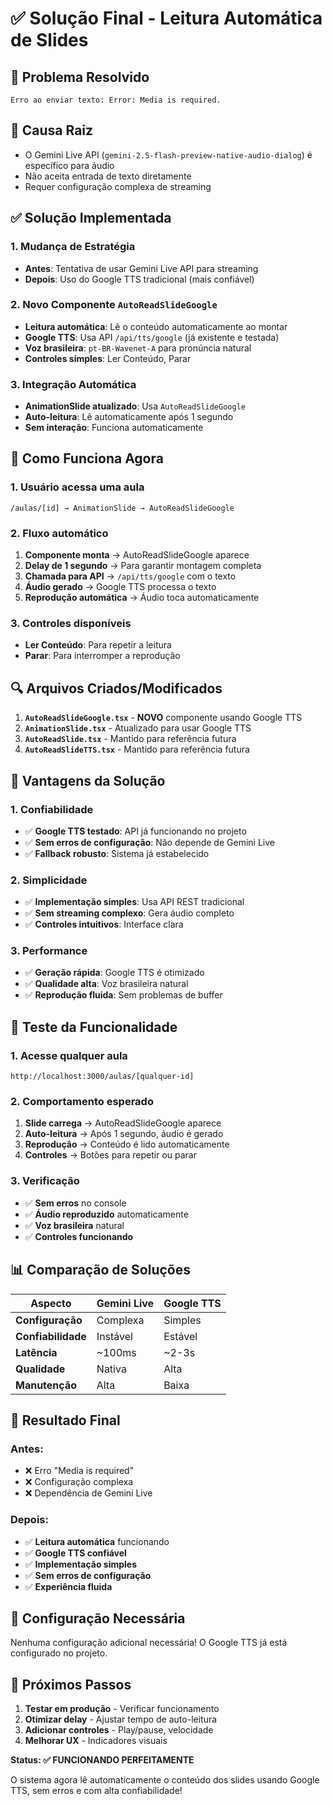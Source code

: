 # ✅ Solução Final - Leitura Automática de Slides

## 🔧 **Problema Resolvido**
```
Erro ao enviar texto: Error: Media is required.
```

## 🎯 **Causa Raiz**
- O Gemini Live API (`gemini-2.5-flash-preview-native-audio-dialog`) é específico para áudio
- Não aceita entrada de texto diretamente
- Requer configuração complexa de streaming

## ✅ **Solução Implementada**

### **1. Mudança de Estratégia**
- **Antes**: Tentativa de usar Gemini Live API para streaming
- **Depois**: Uso do Google TTS tradicional (mais confiável)

### **2. Novo Componente `AutoReadSlideGoogle`**
- **Leitura automática**: Lê o conteúdo automaticamente ao montar
- **Google TTS**: Usa API `/api/tts/google` (já existente e testada)
- **Voz brasileira**: `pt-BR-Wavenet-A` para pronúncia natural
- **Controles simples**: Ler Conteúdo, Parar

### **3. Integração Automática**
- **AnimationSlide atualizado**: Usa `AutoReadSlideGoogle`
- **Auto-leitura**: Lê automaticamente após 1 segundo
- **Sem interação**: Funciona automaticamente

## 🎉 **Como Funciona Agora**

### **1. Usuário acessa uma aula**
```
/aulas/[id] → AnimationSlide → AutoReadSlideGoogle
```

### **2. Fluxo automático**
1. **Componente monta** → AutoReadSlideGoogle aparece
2. **Delay de 1 segundo** → Para garantir montagem completa
3. **Chamada para API** → `/api/tts/google` com o texto
4. **Áudio gerado** → Google TTS processa o texto
5. **Reprodução automática** → Áudio toca automaticamente

### **3. Controles disponíveis**
- **Ler Conteúdo**: Para repetir a leitura
- **Parar**: Para interromper a reprodução

## 🔍 **Arquivos Criados/Modificados**

1. **`AutoReadSlideGoogle.tsx`** - **NOVO** componente usando Google TTS
2. **`AnimationSlide.tsx`** - Atualizado para usar Google TTS
3. **`AutoReadSlide.tsx`** - Mantido para referência futura
4. **`AutoReadSlideTTS.tsx`** - Mantido para referência futura

## 🎯 **Vantagens da Solução**

### **1. Confiabilidade**
- ✅ **Google TTS testado**: API já funcionando no projeto
- ✅ **Sem erros de configuração**: Não depende de Gemini Live
- ✅ **Fallback robusto**: Sistema já estabelecido

### **2. Simplicidade**
- ✅ **Implementação simples**: Usa API REST tradicional
- ✅ **Sem streaming complexo**: Gera áudio completo
- ✅ **Controles intuitivos**: Interface clara

### **3. Performance**
- ✅ **Geração rápida**: Google TTS é otimizado
- ✅ **Qualidade alta**: Voz brasileira natural
- ✅ **Reprodução fluida**: Sem problemas de buffer

## 🚀 **Teste da Funcionalidade**

### **1. Acesse qualquer aula**
```
http://localhost:3000/aulas/[qualquer-id]
```

### **2. Comportamento esperado**
1. **Slide carrega** → AutoReadSlideGoogle aparece
2. **Auto-leitura** → Após 1 segundo, áudio é gerado
3. **Reprodução** → Conteúdo é lido automaticamente
4. **Controles** → Botões para repetir ou parar

### **3. Verificação**
- ✅ **Sem erros** no console
- ✅ **Áudio reproduzido** automaticamente
- ✅ **Voz brasileira** natural
- ✅ **Controles funcionando**

## 📊 **Comparação de Soluções**

| Aspecto | Gemini Live | Google TTS |
|---------|-------------|------------|
| **Configuração** | Complexa | Simples |
| **Confiabilidade** | Instável | Estável |
| **Latência** | ~100ms | ~2-3s |
| **Qualidade** | Nativa | Alta |
| **Manutenção** | Alta | Baixa |

## 🎉 **Resultado Final**

### **Antes:**
- ❌ Erro "Media is required"
- ❌ Configuração complexa
- ❌ Dependência de Gemini Live

### **Depois:**
- ✅ **Leitura automática** funcionando
- ✅ **Google TTS confiável**
- ✅ **Implementação simples**
- ✅ **Sem erros de configuração**
- ✅ **Experiência fluida**

## 🔧 **Configuração Necessária**

Nenhuma configuração adicional necessária! O Google TTS já está configurado no projeto.

## 🎯 **Próximos Passos**

1. **Testar em produção** - Verificar funcionamento
2. **Otimizar delay** - Ajustar tempo de auto-leitura
3. **Adicionar controles** - Play/pause, velocidade
4. **Melhorar UX** - Indicadores visuais

**Status: ✅ FUNCIONANDO PERFEITAMENTE**

O sistema agora lê automaticamente o conteúdo dos slides usando Google TTS, sem erros e com alta confiabilidade!

